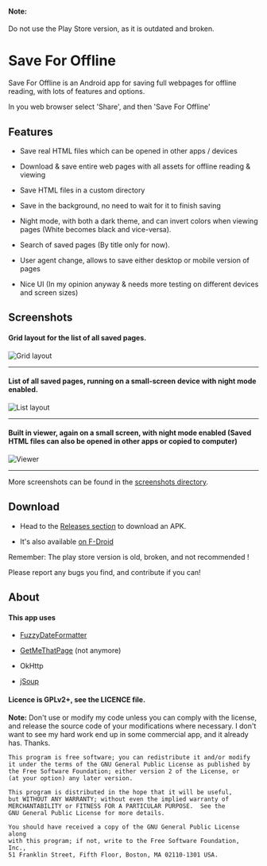 #### Note:
Do not use the Play Store version, as it is outdated and broken.

# Save For Offline

Save For Offline is an Android app for saving full webpages for offline reading, with lots of features and options.

In you web browser select 'Share', and then 'Save For Offline'

## Features

* Save real HTML files which can be opened in other apps / devices

* Download & save entire web pages with all assets for offline reading & viewing

* Save HTML files in a custom directory

* Save in the background, no need to wait for it to finish saving

* Night mode, with both a dark theme, and can invert colors when viewing pages (White becomes black and vice-versa).

* Search of saved pages (By title only for now).

* User agent change, allows to save either desktop or mobile version of pages

* Nice UI (In my opinion anyway & needs more testing on different devices and screen sizes)


## Screenshots
#### Grid layout for the list of all saved pages.
![Grid layout](https://raw.githubusercontent.com/JonasCz/save-for-offline/master/screenshots/gridlayout.png)
***

#### List of all saved pages, running on a small-screen device with night mode enabled.
![List layout](https://raw.githubusercontent.com/JonasCz/save-for-offline/master/screenshots/list_small_night.png)
***

#### Built in viewer, again on a small screen, with night mode enabled (Saved HTML files can also be opened in other apps or copied to computer)
![Viewer](https://raw.githubusercontent.com/JonasCz/save-for-offline/master/screenshots/viewer_small_night.png)
***

More screenshots can be found in the [screenshots directory](https://github.com/JonasCz/save-for-offline/master/screenshots/).

## Download

* Head to the [Releases section](http://github.com/JonasCz/save-for-offline/releases) to download an APK.

* It's also available [on F-Droid]()

Remember: The play store version is old, broken, and not recommended !

Please report any bugs you find, and contribute if you can!

## About

#### This app uses

* [FuzzyDateFormatter](http://github.com/igstan/fuzzyDateFormatter/)

* [GetMeThatPage](https://github.com/PramodKhare/GetMeThatPage/) (not anymore)

* OkHttp

* [jSoup](http://jsoup.org)

#### Licence is GPLv2+, see the LICENCE file.

**Note:** Don't use or modify my code unless you can comply with the license, and release the source
code of your modifications where necessary. I don't want to see my hard work end up in some commercial
app, and it already has. Thanks.

```
This program is free software; you can redistribute it and/or modify
it under the terms of the GNU General Public License as published by
the Free Software Foundation; either version 2 of the License, or
(at your option) any later version.

This program is distributed in the hope that it will be useful,
but WITHOUT ANY WARRANTY; without even the implied warranty of
MERCHANTABILITY or FITNESS FOR A PARTICULAR PURPOSE.  See the
GNU General Public License for more details.

You should have received a copy of the GNU General Public License along
with this program; if not, write to the Free Software Foundation, Inc.,
51 Franklin Street, Fifth Floor, Boston, MA 02110-1301 USA.
```
